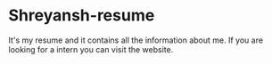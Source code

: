 # Shreyansh-resume
It's my resume and it contains all the information about me. If you are looking for a intern you can visit the website.
